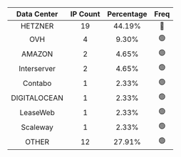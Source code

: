 | Data Center | IP Count | Percentage | Freq |
|:------------:|:--------:|:-----------:|:-----:|
| HETZNER | 19 | 44.19% | 🔴 |
| OVH | 4 | 9.30% | 🟢 |
| AMAZON | 2 | 4.65% | 🟢 |
| Interserver | 2 | 4.65% | 🟢 |
| Contabo | 1 | 2.33% | 🟢 |
| DIGITALOCEAN | 1 | 2.33% | 🟢 |
| LeaseWeb | 1 | 2.33% | 🟢 |
| Scaleway | 1 | 2.33% | 🟢 |
| OTHER | 12 | 27.91% | 🟢 |